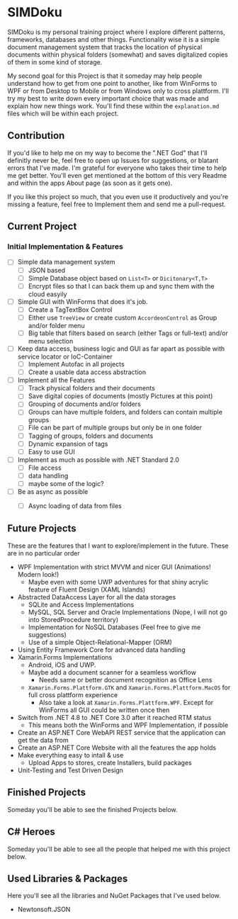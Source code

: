 # SIMDoku
SIMDoku is my personal training project where I explore different patterns, frameworks, databases and other things.
Functionality wise it is a simple document management system that tracks the location of physical documents within physical folders (somewhat) and saves digitalized copies of them in some kind of storage. 

My second goal for this Project is that it someday may help people understand how to get from one point to another, like from WinForms to WPF or from Desktop to Mobile or from Windows only to cross plattform. I'll try my best to write down every important choice that was made and explain how new things work. You'll find these within the `explanation.md` files which will be within each project.
## Contribution
If you'd like to help me on my way to become the ".NET God" that I'll definitly never be, feel free to open up Issues for suggestions, or blatant errors that I've made. I'm grateful for everyone who takes their time to help me get better. You'll even get mentioned at the bottom of this very Readme and within the apps About page (as soon as it gets one).

If you like this project so much, that you even use it productively and you're missing a feature, feel free to Implement them and send me a pull-request.

## Current Project
### Initial Implementation & Features
- [ ] Simple data management system
  - [ ] JSON based
  - [ ] Simple Database object based on `List<T>` or `Dicitonary<T,T>`
  - [ ] Encrypt files so that I can back them up and sync them with the cloud easyily
- [ ] Simple GUI with WinForms that does it's job.
  - [ ] Create a TagTextBox Control
  - [ ] Either use `TreeView` or create custom `AccordeonControl` as Group and/or folder menu
  - [ ] Big table that filters based on search (either Tags or full-text) and/or menu selection
- [ ] Keep data access, business logic and GUI as far apart as possible with service locator or IoC-Container
  - [ ] Implement Autofac in all projects
  - [ ] Create a usable data access abstraction
- [ ] Implement all the Features
  - [ ] Track physical folders and their documents
  - [ ] Save digital copies of documents (mostly Pictures at this point)
  - [ ] Grouping of documents and/or folders
  - [ ] Groups can have multiple folders, and folders can contain multiple groups
  - [ ] File can be part of multiple groups but only be in one folder
  - [ ] Tagging of groups, folders and documents 
  - [ ] Dynamic expansion of tags
  - [ ] Easy to use GUI
- [ ] Implement as much as possible with .NET Standard 2.0
  - [ ] File access
  - [ ] data handling
  - [ ] maybe some of the logic?
- [ ] Be as async as possible
  - [ ] Async loading of data from files


## Future Projects
These are the features that I want to explore/implement in the future. These are in no particular order
- WPF Implementation with strict MVVM and nicer GUI (Animations! Modern look!)
   - Maybe even with some UWP adventures for that shiny acrylic feature of Fluent Design (XAML Islands)
- Abstracted DataAccess Layer for all the data storages
  - SQLite and Access Implementations
  - MySQL, SQL Server and Oracle Implementations (Nope, I will not go into StoredProcedure territory)
  - Implementation for NoSQL Databases (Feel free to give me suggestions)
  - Use of a simple Object-Relational-Mapper (ORM)
- Using Entity Framework Core for advanced data handling
- Xamarin.Forms Implementations
  - Android, iOS and UWP. 
  - Maybe add a document scanner for a seamless workflow
    - Needs same or better document recognition as Office Lens
  - `Xamarin.Forms.Plattform.GTK` and `Xamarin.Forms.Plattform.MacOS` for full cross plattform experience
    - Also take a look at `Xamarin.Forms.Plattform.WPF`. Except for WinForms all GUI could be written once then
- Switch from .NET 4.8 to .NET Core 3.0 after it reached RTM status
  - This means both the WinForms and WPF Implementation, if possible
- Create an ASP.NET Core WebAPI REST service that the application can get the data from
- Create an ASP.NET Core Website with all the features the app holds
- Make everything easy to intall & use
  - Upload Apps to stores, create Installers, build packages
- Unit-Testing and Test Driven Design


## Finished Projects
Someday you'll be able to see the finished Projects below.


## C# Heroes
Someday you'll be able to see all the people that helped me with this project below.

## Used Libraries & Packages
Here you'll see all the libraries and NuGet Packages that I've used below.
 - Newtonsoft.JSON
